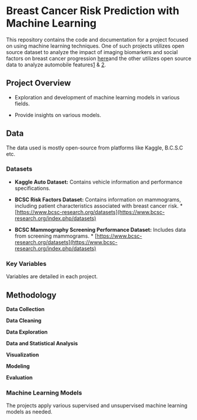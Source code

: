 # Breast Cancer Risk Prediction with Machine Learning

This repository contains the code and documentation for a project focused on  using machine learning techniques. One of such projects utilizes open source dataset to analyze the impact of imaging biomarkers and social factors on breast cancer progression [here](https://github.com/Bayowar/M.L/blob/ff24c611b14739aac6ef2e8aa645c468ecb8144a/BayowaOnabajo_Final_Codebook%20(2).md)and the other utilizes open source data to analyze automobile features[1](https://github.com/Bayowar/M.L/blob/d5cd613c770102e89e66ecb305808726f84dc205/Exer1/Exer1.md) & [2](https://github.com/Bayowar/M.L/blob/da76aeb758d269ad249a5a5ab6c6d29008a54b30/Exer2/Exer2.md).

## Project Overview

* Exploration and development of machine learning models in various fields.
   
* Provide insights on various models. 

## Data

The data used is mostly open-source from platforms like Kaggle, B.C.S.C etc. 

### Datasets

* **Kaggle Auto Dataset:** Contains vehicle information and performance specifications.

* **BCSC Risk Factors Dataset:** Contains information on mammograms, including patient characteristics associated with breast cancer risk. * [https://www.bcsc-research.org/datasets](https://www.bcsc-research.org/index.php/datasets)
   
* **BCSC Mammography Screening Performance Dataset:** Includes data from screening mammograms. * [https://www.bcsc-research.org/datasets](https://www.bcsc-research.org/index.php/datasets)

### Key Variables

Variables are detailed in each project.


## Methodology

   
  **Data Collection**
   
  **Data Cleaning**
   
  **Data Exploration**

  **Data and Statistical Analysis**

  **Visualization**
   
  **Modeling**
   
 **Evaluation**
   

### Machine Learning Models

The projects  apply various supervised and unsupervised machine learning models as needed.

